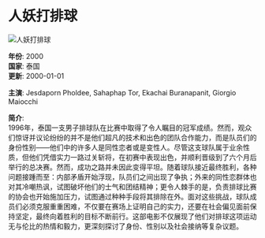 # 人妖打排球

![人妖打排球](https://img.liangzipic.com/upload/vod/20230426-1/71ac585338744f8abe72fb55bd584b7a.jpg)

**年份**: 2000  
**国家**: 泰国  
**更新**: 2000-01-01  

**主演**: Jesdaporn Pholdee, Sahaphap Tor, Ekachai Buranapanit, Giorgio Maiocchi  

**简介**:  
1996年，泰国一支男子排球队在比赛中取得了令人瞩目的冠军成绩。然而，观众们惊讶并议论纷纷的并不是他们超凡的技术和出色的团队合作能力，而是队员们的身份性别——他们中的许多人是同性恋者或是变性人。尽管这支球队属于业余性质，但他们凭借实力一路过关斩将，在初赛中表现出色，并顺利晋级到了六个月后举行的总决赛。然而，成功之路并未因此变得平坦。随着球队接近最终胜利，各种问题接踵而至：内部矛盾开始浮现，队员们之间出现了争执；外来的同性恋群体也对其冷嘲热讽，试图破坏他们的士气和团结精神；更令人棘手的是，负责排球比赛的协会也开始施加压力，试图通过种种手段将其排除在外。面对这些挑战，球队成员们必须克服重重困难，不仅要在赛场上证明自己的实力，还要在社会偏见面前保持坚定，最终向着胜利的目标不断前行。这部电影不仅展现了他们对排球这项运动无与伦比的热情和毅力，更深刻探讨了身份、性别以及社会接纳等复杂议题。
<!-- tcd_original_link https://www.agoyy.com/film/92456 -->
